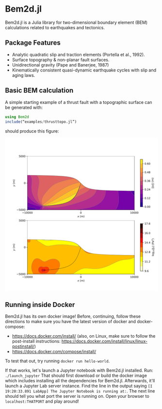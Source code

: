 # Bem2d.jl
Bem2d.jl is a Julia library for two-dimensional boundary element (BEM) calculations related to earthquakes and tectonics.

## Package Features
  - Analytic quadratic slip and traction elements (Portella et al., 1992).
  - Surface topography & non-planar fault surfaces.
  - Unidirectional gravity (Pape and Banerjee, 1987)
  - Kinematically consistent quasi-dynamic earthquake cycles with slip and aging laws.

## Basic BEM calculation
A simple starting example of a thrust fault with a topographic surface can be generated with:

```Julia
using Bem2d
include(“examples/thrusttopo.jl”)
```
should produce this figure:

![ex_thrusttopo](/docs/src/assets/ex_thrusttopo.png)

## Running inside Docker

Bem2d.jl has its own docker image! Before, continuing, follow these directions to make sure you have the latest version of docker and docker-compose:

* https://docs.docker.com/install/ (also, on Linux, make sure to follow the post-install instructions: https://docs.docker.com/install/linux/linux-postinstall/)
* https://docs.docker.com/compose/install/

To test that out, try running `docker run hello-world`. 

If that works, let's launch a Jupyter notebook with Bem2d.jl installed. Run: `./launch_jupyter` That should first download or build the docker image which includes installing all the dependencies for Bem2d.jl. Afterwards, it'll launch a Jupyter Lab server instance. Find the line in the output saying `[I 19:20:33.891 LabApp] The Jupyter Notebook is running at:`. The next line should tell you what port the server is running on. Open your browser to `localhost:THATPORT` and play around! 

